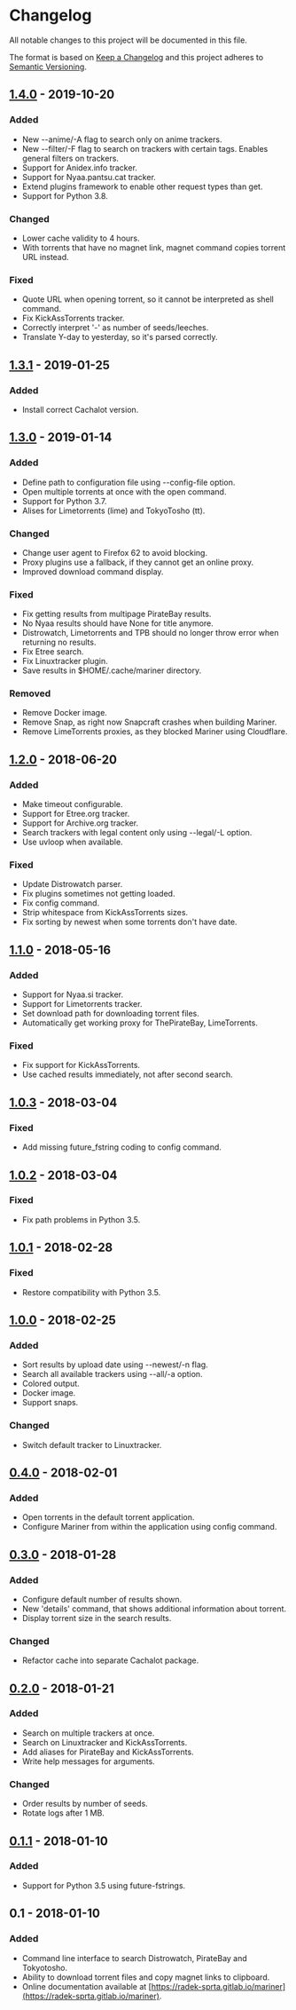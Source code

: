 # Changelog

All notable changes to this project will be documented in this file.

The format is based on [Keep a Changelog](http://keepachangelog.com/en/1.0.0/)
and this project adheres to [Semantic Versioning](http://semver.org/spec/v2.0.0.html).

## [1.4.0] - 2019-10-20

### Added

- New --anime/-A flag to search only on anime trackers.
- New --filter/-F flag to search on trackers with certain tags. Enables general filters on trackers.
- Support for Anidex.info tracker.
- Support for Nyaa.pantsu.cat tracker.
- Extend plugins framework to enable other request types than get.
- Support for Python 3.8.

### Changed

- Lower cache validity to 4 hours.
- With torrents that have no magnet link, magnet command copies torrent URL instead.

### Fixed

- Quote URL when opening torrent, so it cannot be interpreted as shell command.
- Fix KickAssTorrents tracker.
- Correctly interpret '-' as number of seeds/leeches.
- Translate Y-day to yesterday, so it's parsed correctly.

## [1.3.1] - 2019-01-25

### Added

- Install correct Cachalot version.

## [1.3.0] - 2019-01-14

### Added

- Define path to configuration file using --config-file option.
- Open multiple torrents at once with the open command.
- Support for Python 3.7.
- Alises for Limetorrents (lime) and TokyoTosho (tt).

### Changed

- Change user agent to Firefox 62 to avoid blocking.
- Proxy plugins use a fallback, if they cannot get an online proxy.
- Improved download command display.

### Fixed

- Fix getting results from multipage PirateBay results.
- No Nyaa results should have None for title anymore.
- Distrowatch, Limetorrents and TPB should no longer throw error when returning no results.
- Fix Etree search.
- Fix Linuxtracker plugin.
- Save results in $HOME/.cache/mariner directory.

### Removed

- Remove Docker image.
- Remove Snap, as right now Snapcraft crashes when building Mariner.
- Remove LimeTorrents proxies, as they blocked Mariner using Cloudflare.

## [1.2.0] - 2018-06-20

### Added

- Make timeout configurable.
- Support for Etree.org tracker.
- Support for Archive.org tracker.
- Search trackers with legal content only using --legal/-L option.
- Use uvloop when available.

### Fixed

- Update Distrowatch parser.
- Fix plugins sometimes not getting loaded.
- Fix config command.
- Strip whitespace from KickAssTorrents sizes.
- Fix sorting by newest when some torrents don't have date.

## [1.1.0] - 2018-05-16

### Added

- Support for Nyaa.si tracker.
- Support for Limetorrents tracker.
- Set download path for downloading torrent files.
- Automatically get working proxy for ThePirateBay, LimeTorrents.

### Fixed

- Fix support for KickAssTorrents.
- Use cached results immediately, not after second search.

## [1.0.3] - 2018-03-04

### Fixed

- Add missing future_fstring coding to config command.

## [1.0.2] - 2018-03-04

### Fixed

- Fix path problems in Python 3.5.

## [1.0.1] - 2018-02-28

### Fixed

- Restore compatibility with Python 3.5.

## [1.0.0] - 2018-02-25

### Added

- Sort results by upload date using --newest/-n flag.
- Search all available trackers using --all/-a option.
- Colored output.
- Docker image.
- Support snaps.

### Changed

- Switch default tracker to Linuxtracker.

## [0.4.0] - 2018-02-01

### Added

- Open torrents in the default torrent application.
- Configure Mariner from within the application using config command.

## [0.3.0] - 2018-01-28

### Added

- Configure default number of results shown.
- New 'details' command, that shows additional information about torrent.
- Display torrent size in the search results.

### Changed

- Refactor cache into separate Cachalot package.

## [0.2.0] - 2018-01-21

### Added

- Search on multiple trackers at once.
- Search on Linuxtracker and KickAssTorrents.
- Add aliases for PirateBay and KickAssTorrents.
- Write help messages for arguments.

### Changed

- Order results by number of seeds.
- Rotate logs after 1 MB.

## [0.1.1] - 2018-01-10

### Added

- Support for Python 3.5 using future-fstrings.

## 0.1 - 2018-01-10

### Added

- Command line interface to search Distrowatch, PirateBay and Tokyotosho.
- Ability to download torrent files and copy magnet links to clipboard.
- Online documentation available at [https://radek-sprta.gitlab.io/mariner](https://radek-sprta.gitlab.io/mariner).

[0.1.1]: https://gitlab.com/radek-sprta/mariner/compare/v0.1.0...v0.1.1
[0.2.0]: https://gitlab.com/radek-sprta/mariner/compare/v0.1.1...v0.2.0
[0.3.0]: https://gitlab.com/radek-sprta/mariner/compare/v0.2.0...v0.3.0
[0.4.0]: https://gitlab.com/radek-sprta/mariner/compare/v0.3.0...v0.4.0
[1.0.0]: https://gitlab.com/radek-sprta/mariner/compare/v0.4.0...v1.0.0
[1.0.1]: https://gitlab.com/radek-sprta/mariner/compare/v1.0.0...v1.0.1
[1.0.2]: https://gitlab.com/radek-sprta/mariner/compare/v1.0.1...v1.0.2
[1.0.3]: https://gitlab.com/radek-sprta/mariner/compare/v1.0.2...v1.0.3
[1.1.0]: https://gitlab.com/radek-sprta/mariner/compare/v1.0.3...v1.1.0
[1.2.0]: https://gitlab.com/radek-sprta/mariner/compare/v1.1.0...v1.2.0
[1.3.0]: https://gitlab.com/radek-sprta/mariner/compare/v1.2.0...v1.3.0
[1.3.1]: https://gitlab.com/radek-sprta/mariner/compare/v1.3.0...v1.3.1
[1.4.0]: https://gitlab.com/radek-sprta/mariner/compare/v1.3.1...v1.4.0
